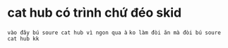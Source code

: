# cat hub có trình chứ đéo skid 
``` vào đây bú soure cat hub vì ngon qua à ```
`ko làm đòi ăn mà đòi bú soure cat hub kk `
